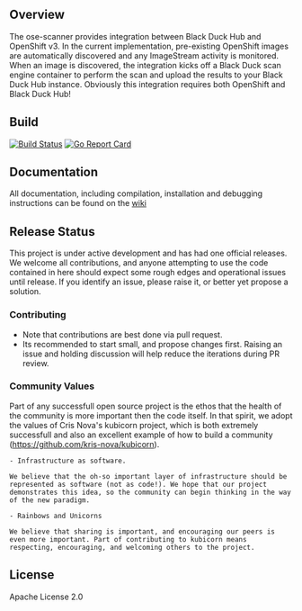 ## Overview

The ose-scanner provides integration between Black Duck Hub and OpenShift v3. In the current implementation, pre-existing OpenShift images are automatically discovered and any ImageStream activity is monitored. When an image is discovered, the integration kicks off a Black Duck scan engine container to perform the scan and upload the results to your Black Duck Hub instance. Obviously this integration requires both OpenShift and Black Duck Hub!

## Build
[![Build Status](https://travis-ci.org/blackducksoftware/ose-scanner.svg?branch=master)](https://travis-ci.org/blackducksoftware/ose-scanner)
[![Go Report Card](https://goreportcard.com/badge/github.com/blackducksoftware/ose-scanner)](https://goreportcard.com/report/github.com/blackducksoftware/ose-scanner)

## Documentation

All documentation, including compilation, installation and debugging instructions can be found on the [wiki](https://github.com/blackducksoftware/ose-scanner/wiki)


## Release Status

This project is under active development and has had one official releases. We welcome all contributions, and anyone attempting to use the code contained in here should expect some rough edges and operational issues until release. If you identify an issue, please raise it, or better yet propose a solution.

### Contributing

- Note that contributions are best done via pull request. 
- Its recommended to start small, and propose changes first. Raising an issue and holding discussion will help reduce the iterations during PR review.

### Community Values

Part of any successfull open source project is the ethos that the health of the community is more important then the code itself.  In that spirit, we adopt the values of Cris Nova's kubicorn project, which is both extremely successfull and also an excellent example of how to build a community (https://github.com/kris-nova/kubicorn).

```
- Infrastructure as software.

We believe that the oh-so important layer of infrastructure should be represented as software (not as code!). We hope that our project demonstrates this idea, so the community can begin thinking in the way of the new paradigm.

- Rainbows and Unicorns

We believe that sharing is important, and encouraging our peers is even more important. Part of contributing to kubicorn means respecting, encouraging, and welcoming others to the project.
```

## License

Apache License 2.0 
